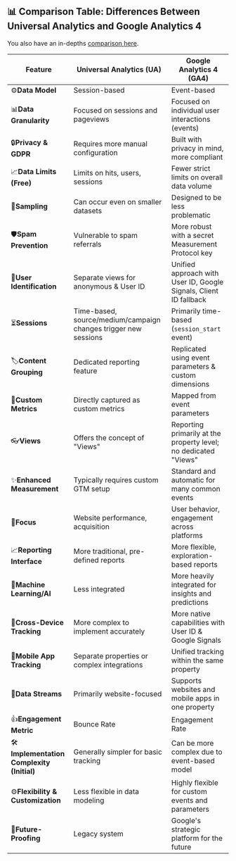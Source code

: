 ## 📊 Comparison Table: Differences Between Universal Analytics and Google Analytics 4

You also have an in-depths [comparison here](./Google_Analytics_Report.md).

| Feature                                           | Universal Analytics (UA)                                        | Google Analytics 4 (GA4)                                          |
| ------------------------------------------------- | --------------------------------------------------------------- | ----------------------------------------------------------------- |
| ⚙️**Data Model**                          | Session-based                                                   | Event-based                                                       |
| 📊**Data Granularity**                      | Focused on sessions and pageviews                               | Focused on individual user interactions (events)                  |
| 🔒**Privacy & GDPR**                        | Requires more manual configuration                              | Built with privacy in mind, more compliant                        |
| 📈**Data Limits (Free)**                    | Limits on hits, users, sessions                                 | Fewer strict limits on overall data volume                        |
| 🧪**Sampling**                              | Can occur even on smaller datasets                              | Designed to be less problematic                                   |
| 🛡️**Spam Prevention**                     | Vulnerable to spam referrals                                    | More robust with a secret Measurement Protocol key                |
| 👤**User Identification**                   | Separate views for anonymous & User ID                          | Unified approach with User ID, Google Signals, Client ID fallback |
| ⏳**Sessions**                              | Time-based, source/medium/campaign changes trigger new sessions | Primarily time-based (`session_start` event)                    |
| 🏷️**Content Grouping**                    | Dedicated reporting feature                                     | Replicated using event parameters & custom dimensions             |
| 📏**Custom Metrics**                        | Directly captured as custom metrics                             | Mapped from event parameters                                      |
| 👓**Views**                                 | Offers the concept of "Views"                                   | Reporting primarily at the property level; no dedicated "Views"   |
| ✨**Enhanced Measurement**                  | Typically requires custom GTM setup                             | Standard and automatic for many common events                     |
| 🎯**Focus**                                 | Website performance, acquisition                                | User behavior, engagement across platforms                        |
| 📈**Reporting Interface**                   | More traditional, pre-defined reports                           | More flexible, exploration-based reports                          |
| 🤖**Machine Learning/AI**                   | Less integrated                                                 | More heavily integrated for insights and predictions              |
| 🔗**Cross-Device Tracking**                 | More complex to implement accurately                            | More native capabilities with User ID & Google Signals            |
| 📱**Mobile App Tracking**                   | Separate properties or complex integrations                     | Unified tracking within the same property                         |
| 🌊**Data Streams**                          | Primarily website-focused                                       | Supports websites and mobile apps in one property                 |
| 👍**Engagement Metric**                     | Bounce Rate                                                     | Engagement Rate                                                   |
| 🛠️**Implementation Complexity (Initial)** | Generally simpler for basic tracking                            | Can be more complex due to event-based model                      |
| ⚙️**Flexibility & Customization**         | Less flexible in data modeling                                  | Highly flexible for custom events and parameters                  |
| 🚀**Future-Proofing**                       | Legacy system                                                   | Google's strategic platform for the future                        |
